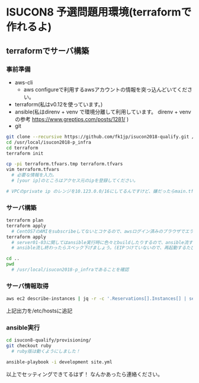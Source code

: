 # ISUCON8 予選問題用環境(terraformで作れるよ)


## terraformでサーバ構築

### 事前準備

* aws-cli
  * aws configureで利用するawsアカウントの情報を突っ込んどいてください。
* terraform(私はv0.12を使っています。)
* ansible(私はdirenv + venv で環境分離して利用しています。 direnv + venv の参考 https://www.greptips.com/posts/1281/ )
* git


```bash
git clone --recursive https://github.com/fk1jp/isucon2018-qualify.git /usr/local/isucon2018-p_infra
cd /usr/local/isucon2018-p_infra
cd terraform
terraform init

cp -pi terraform.tfvars.tmp terraform.tfvars
vim terraform.tfvars
  # 必要な情報を入力。
  # [your ip]のところはアクセス元のipを登録してください。

# VPCのprivate ip のレンジを10.123.0.0/16にしてるんですけど、嫌だったらmain.tf内の10.123って書いてる箇所を書き換えてもらえればいいですよ。
```

### サーバ構築
```bash
terraform plan
terraform apply
  # CentOS7のAMIをsubscribeしてないとコケるので、awsログイン済みのブラウザでエラーログに出てきたURL叩いて、subscribeしてください。
terraform apply
  # server01-03に関してはansible実行時に色々とbuildしたりするので、ansible流す時だけスペックをちょっと(t3.smallくらい)上げておいたほうが良さげ
  # ansible流し終わったらスペック下げましょう。(EIPつけていないので、再起動するたびにグローバル側のIPが変わるのでご注意を)

cd ..
pwd
  # /usr/local/isucon2018-p_infraであることを確認 
```

### サーバ情報取得
```bash
aws ec2 describe-instances | jq -r -c '.Reservations[].Instances[] | select(.State.Name == "running") | select(.Tags[].Key == "Name") | .PublicIpAddress + " " + .Tags[].Value '| xargs -n2 sh -c 'printf "%-15s %s\n" $0 $1' | sort -k2 
```
上記出力を/etc/hostsに追記

### ansible実行
```bash
cd isucon8-qualify/provisioning/
git checkout ruby
  # ruby版は動くようにしました！

ansible-playbook -i development site.yml
```

以上でセッティングできてるはず！
なんかあったら連絡ください。

